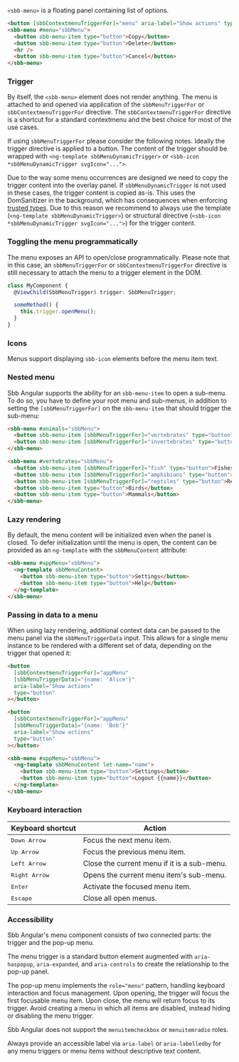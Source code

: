 `<sbb-menu>` is a floating panel containing list of options.

```html
<button [sbbContextmenuTriggerFor]="menu" aria-label="Show actions" type="button"></button>
<sbb-menu #menu="sbbMenu">
  <button sbb-menu-item type="button">Copy</button>
  <button sbb-menu-item type="button">Delete</button>
  <hr />
  <button sbb-menu-item type="button">Cancel</button>
</sbb-menu>
```

### Trigger

By itself, the `<sbb-menu>` element does not render anything. The menu is attached to and opened
via application of the `sbbMenuTriggerFor` or `sbbContextmenuTriggerFor` directive.
The `sbbContextmenuTriggerFor` directive is a shortcut for a standard contextmenu and the best choice for most of the use cases.

If using `sbbMenuTriggerFor` please consider the following notes.
Ideally the trigger directive is applied to a button. The content of the trigger should be wrapped
with `<ng-template sbbMenuDynamicTrigger>` or `<sbb-icon *sbbMenuDynamicTrigger svgIcon="...">`.

Due to the way some menu occurrences are designed we need to copy the trigger content into the overlay panel.
If `sbbMenuDynamicTrigger` is not used in these cases, the trigger content is copied as-is.
This uses the DomSanitizer in the background, which has consequences when enforcing
[trusted types](https://angular.io/guide/security#enforcing-trusted-types).
Due to this reason we recommend to always use the template (`<ng-template sbbMenuDynamicTrigger>`)
or structural directive (`<sbb-icon *sbbMenuDynamicTrigger svgIcon="...">`) for the trigger content.

### Toggling the menu programmatically

The menu exposes an API to open/close programmatically. Please note that in this case, an
`sbbMenuTriggerFor` or `sbbContextmenuTriggerFor` directive is still necessary to attach the menu to a trigger element in the DOM.

```ts
class MyComponent {
  @ViewChild(SbbMenuTrigger) trigger: SbbMenuTrigger;

  someMethod() {
    this.trigger.openMenu();
  }
}
```

### Icons

Menus support displaying `sbb-icon` elements before the menu item text.

### Nested menu

Sbb Angular supports the ability for an `sbb-menu-item` to open a sub-menu. To do so, you have to define
your root menu and sub-menus, in addition to setting the `[sbbMenuTriggerFor]` on the `sbb-menu-item`
that should trigger the sub-menu:

```html
<sbb-menu #animals="sbbMenu">
  <button sbb-menu-item [sbbMenuTriggerFor]="vertebrates" type="button">Vertebrates</button>
  <button sbb-menu-item [sbbMenuTriggerFor]="invertebrates" type="button">Invertebrates</button>
</sbb-menu>

<sbb-menu #vertebrates="sbbMenu">
  <button sbb-menu-item [sbbMenuTriggerFor]="fish" type="button">Fishes</button>
  <button sbb-menu-item [sbbMenuTriggerFor]="amphibians" type="button">Amphibians</button>
  <button sbb-menu-item [sbbMenuTriggerFor]="reptiles" type="button">Reptiles</button>
  <button sbb-menu-item type="button">Birds</button>
  <button sbb-menu-item type="button">Mammals</button>
</sbb-menu>
```

### Lazy rendering

By default, the menu content will be initialized even when the panel is closed. To defer
initialization until the menu is open, the content can be provided as an `ng-template`
with the `sbbMenuContent` attribute:

```html
<sbb-menu #appMenu="sbbMenu">
  <ng-template sbbMenuContent>
    <button sbb-menu-item type="button">Settings</button>
    <button sbb-menu-item type="button">Help</button>
  </ng-template>
</sbb-menu>
```

### Passing in data to a menu

When using lazy rendering, additional context data can be passed to the menu panel via
the `sbbMenuTriggerData` input. This allows for a single menu instance to be rendered
with a different set of data, depending on the trigger that opened it:

```html
<button
  [sbbContextmenuTriggerFor]="appMenu"
  [sbbMenuTriggerData]="{name: 'Alice'}"
  aria-label="Show actions"
  type="button"
></button>

<button
  [sbbContextmenuTriggerFor]="appMenu"
  [sbbMenuTriggerData]="{name: 'Bob'}"
  aria-label="Show actions"
  type="button"
></button>

<sbb-menu #appMenu="sbbMenu">
  <ng-template sbbMenuContent let-name="name">
    <button sbb-menu-item type="button">Settings</button>
    <button sbb-menu-item type="button">Logout {{name}}</button>
  </ng-template>
</sbb-menu>
```

### Keyboard interaction

| Keyboard shortcut      | Action                                      |
| ---------------------- | ------------------------------------------- |
| <kbd>Down Arrow</kbd>  | Focus the next menu item.                   |
| <kbd>Up Arrow</kbd>    | Focus the previous menu item.               |
| <kbd>Left Arrow</kbd>  | Close the current menu if it is a sub-menu. |
| <kbd>Right Arrow</kbd> | Opens the current menu item's sub-menu.     |
| <kbd>Enter</kbd>       | Activate the focused menu item.             |
| <kbd>Escape</kbd>      | Close all open menus.                       |

### Accessibility

Sbb Angular's menu component consists of two connected parts: the trigger and the pop-up menu.

The menu trigger is a standard button element augmented with `aria-haspopup`, `aria-expanded`, and
`aria-controls` to create the relationship to the pop-up panel.

The pop-up menu implements the `role="menu"` pattern, handling keyboard interaction and focus
management. Upon opening, the trigger will focus the first focusable menu item. Upon close, the menu
will return focus to its trigger. Avoid creating a menu in which all items are disabled, instead
hiding or disabling the menu trigger.

Sbb Angular does not support the `menuitemcheckbox` or `menuitemradio` roles.

Always provide an accessible label via `aria-label` or `aria-labelledby` for any menu
triggers or menu items without descriptive text content.
